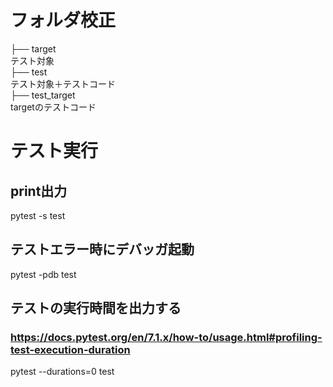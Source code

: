 # フォルダ校正
├── target  
テスト対象  
├── test  
テスト対象＋テストコード  
├── test_target  
targetのテストコード  

# テスト実行
## print出力

pytest -s test

## テストエラー時にデバッガ起動

pytest -pdb test

## テストの実行時間を出力する
### https://docs.pytest.org/en/7.1.x/how-to/usage.html#profiling-test-execution-duration

pytest --durations=0 test
